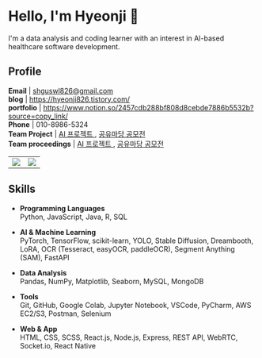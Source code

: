 # Hello, I'm Hyeonji 👋

I'm a data analysis and coding learner with an interest in AI-based healthcare software development.

## Profile
**Email** | shguswl826@gmail.com <br />
**blog** | https://hyeonji826.tistory.com/ <br />
**portfolio** | https://www.notion.so/2457cdb288bf808d8cebde7886b5532b?source=copy_link/ <br />
**Phone** | 010-8986-5324 <br />
**Team Project** | [AI 프로젝트 ](https://github.com/group5-ocr), [공유마당 공모전](https://github.com/minhwa-studio)  <br />
**Team proceedings** | [AI 프로젝트 ](https://www.notion.so/24ca304ac11280cdb6e1fa0952c846dc?source=copy_link), [공유마당 공모전](https://www.notion.so/Minhwa-Studio-2547cdb288bf80e7a18ee507a07335aa?source=copy_link)

<table>
  <tr>
    <td>
      <img src="https://github-readme-stats.vercel.app/api?username=hyeonji826&show_icons=true&theme=transparent" />
    </td>
    <td>
      <img src="https://github-readme-stats.vercel.app/api/top-langs/?username=hyeonji826&layout=donut" />
    </td>
  </tr>
</table>

## Skills

- **Programming Languages**  
  Python, JavaScript, Java, R, SQL

- **AI & Machine Learning**  
  PyTorch, TensorFlow, scikit-learn, YOLO, Stable Diffusion, Dreambooth, LoRA, OCR (Tesseract, easyOCR, paddleOCR), Segment Anything (SAM), FastAPI

- **Data Analysis**  
  Pandas, NumPy, Matplotlib, Seaborn, MySQL, MongoDB

- **Tools**  
  Git, GitHub, Google Colab, Jupyter Notebook, VSCode, PyCharm, AWS EC2/S3, Postman, Selenium

- **Web & App**  
  HTML, CSS, SCSS, React.js, Node.js, Express, REST API, WebRTC, Socket.io, React Native
